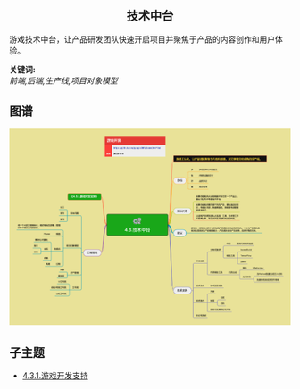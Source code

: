 <h2 align="center">技术中台</h2>
<p>
游戏技术中台，让产品研发团队快速开启项目并聚焦于产品的内容创作和用户体验。
</p>

**关键词:**<br/> 
*前端,后端,生产线,项目对象模型*

## 图谱
![图片加载中...](../exports/4.3.技术中台.png?raw=true)

## 子主题
* [4.3.1.游戏开发支持](https://github.com/gonglei007/GameDevMind/blob/main/mds/4.3.1.游戏开发支持.md)
